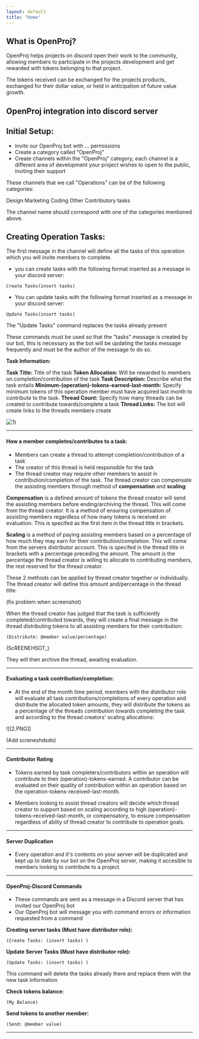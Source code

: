 ```yaml
---
layout: default
title: "Home"
---
```


## What is OpenProj?

OpenProj helps projects on discord open their work to the community, allowing members to participate in the projects development and get rewarded with tokens belonging to that project.

The tokens received can be exchanged for the projects products, exchanged for their dollar value, or held in anticipation of future value growth.

## OpenProj integration into discord server
## Initial Setup:

- Invite our OpenProj bot with ... permissions 
- Create a category called "OpenProj" 
- Create channels within the "OpenProj" category, each channel is a different area of development your project wishes to open to the public, inviting their support

These channels that we call "Operations" can be of the following categories: 

Design
Marketing
Coding
Other Contributory tasks

The channel name should correspond with one of the categories mentioned above.

## Creating Operation Tasks:

The first message in the channel will define all the tasks of this operation which you will invite members to complete.

- you can create tasks with the following format inserted as a message in your discord server:

```
Create Tasks(insert tasks)
```

- You can update tasks with the following format inserted as a message in your discord server:

```
Update Tasks(insert tasks)
```

The "Update Tasks" command replaces the tasks already present

These commands must be used so that the "tasks" message is created by our bot, this is necessary as the bot will be updating the tasks message frequently and must be the author of the message to do so.

**Task Information:**

**Task Title:** Title of the task
**Token Allocation:** Will be rewarded to members on completion/contribution of the task
**Task Description:** Describe what the task entails
**Minimum-(operation)-tokens-earned-last-month:** Specify minimum tokens of this operation member must have acquired last month to contribute to the task.
**Thread Count:** Specify how many threads can be created to contribute towards/complete a task
**Thread Links:** The bot will create links to the threads members create

![1](/assets/1.jpg))

---

#### How a member completes/contributes to a task:

- Members can create a thread to attempt completion/contribution of a task
- The creator of this thread is held responsible for the task
- The thread creator may require other members to assist in contribution/completion of the task. The thread creator can compensate the assisting members through method of **compensation** and **scaling**:

**Compensation** is a defined amount of tokens the thread creator will send the assisting members before ending/archiving the thread. This will come from the thread creator. It is a method of ensuring compensation of assisting members regardless of how many tokens is received on evaluation. This is specifed as the first item in the thread title in brackets.

**Scaling** is a method of paying assisting members based on a percentage of how much they may earn for their contribution/completion. This will come from the servers distributor account. This is specifed in the thread title in brackets with a percentage preceding the amount. The amount is the percentage the thread creator is willing to allocate to contributing members, the rest reserved for the thread creator.

These 2 methods can be applied by thread creator together or individually. The thread creator will define this amount and/percentage in the thread title:


(fix problem when screenshot)

When the thread creator has judged that the task is sufficiently completed/contributed towards, they will create a final message in the thread distributing tokens to all assisting members for their contribution:

```
(Distribute: @member value/percentage)
```

(ScREENEHSOT_)

They will then archive the thread, awaiting evaluation. 


---

#### Evaluating a task contribution/completion:

- At the end of the month time period, members with the distributor role will evaluate all task contributions/completions of every operation and distribute the allocated token amounts, they will distribute the tokens as a percentage of the threads contribution towards completing the task and according to the thread creators' scaling allocations:

![[2.PNG]]

(Add screneshdsdo)

---

#### Contributor Rating

- Tokens earned by task completers/contributors within an operation will contribute to their (operation)-tokens-earned. A contributor can be evaluated on their quality of contribution within an operation based on the operation-tokens-received-last-month. 

- Members looking to assist thread creators will decide which thread creator to support based on scaling according to high (operation)-tokens-received-last-month, or compensatory, to ensure compensation regardless of ablity of thread creator to contribute to operation goals. 

---

#### Server Duplication

- Every operation and it's contents on your server will be duplicated and kept up to date by our bot on the OpenProj server, making it accesible to members looking to contribute to a project. 



---
#### OpenProj-Discord Commands
- These commands are sent as a message in a Discord server that has invited our OpenProj bot
- Our OpenProj bot will message you with command errors or information requested from a command


**Creating server tasks (Must have distributor role):**

```
(Create Tasks: (insert tasks) )
```

**Update Server Tasks (Must have distributor role):**

```
(Update Tasks: (insert tasks) )
```

This command will delete the tasks already there and replace them with the new task information

**Check tokens balance:**

```
(My Balance)
```

**Send tokens to another member:**

```
(Send: @member value)
```

___
